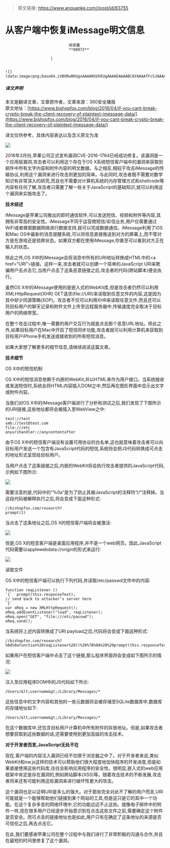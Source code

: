 > 原文链接: https://www.anquanke.com//post/id/83755 


# 从客户端中恢复iMessage明文信息


                                阅读量   
                                **88972**
                            
                        |
                        
                                                                                                                                    ![](data:image/png;base64,iVBORw0KGgoAAAANSUhEUgAAAAEAAAABCAYAAAAfFcSJAAAAAXNSR0IArs4c6QAAAARnQU1BAACxjwv8YQUAAAAJcEhZcwAADsQAAA7EAZUrDhsAAAANSURBVBhXYzh8+PB/AAffA0nNPuCLAAAAAElFTkSuQmCC)
                                                                                            



##### 译文声明

本文是翻译文章，文章原作者，文章来源：360安全播报
                                <br>原文地址：[https://www.bishopfox.com/blog/2016/04/if-you-cant-break-crypto-break-the-client-recovery-of-plaintext-imessage-data/](https://www.bishopfox.com/blog/2016/04/if-you-cant-break-crypto-break-the-client-recovery-of-plaintext-imessage-data/)

译文仅供参考，具体内容表达以及含义原文为准

[![](https://p1.ssl.qhimg.com/t01a90b3106dc13ecc4.png)](https://p1.ssl.qhimg.com/t01a90b3106dc13ecc4.png)

2016年3月份,苹果公司正式宣布漏洞CVE-2016-1764已经成功修复。该漏洞是一个应用层漏洞,攻击者可以利用这个存在于OS X系统短信客户端中的漏洞来获取到邮件中所有文字内容和附件内容的明文数据。与之相反,相较于攻击iMessage的传输协议,利用这个漏洞来进行攻击则更加的简单。与此同时,攻击者既不需要对数学知识有非常深入的研究,而且也不需要对计算机系统的内存管理方式和shellcode等内容有任何了解,攻击者只需要了解一些关于JavaScript的基础知识,就可以利用这个漏洞来实施攻击了。

**技术综述**

iMessage是苹果公司推出的即时通信软件,可以发送短信、视频和附件等内容,其拥有非常高的安全性。iMessage不同于运营商短信/彩信业务,用户仅需要通过WiFi或者蜂窝数据网络进行数据支持,就可以完成数据通信。iMessage利用了iOS和Mac OS中最新的消息提醒系统,可以将信息直接推送到对方的屏幕上,而不管对方是在游戏还是锁屏状态。如果双方都在使用iMessage,你甚至可以看到对方正在输入的状态。

除此之外,OS X中的iMessage会将消息中所有的URI地址转换成HTML中的&lt;a href=”URI”&gt;链接。这样一来,攻击者就可以创建一个简单的JavaScript URI来欺骗用户去点击它,当用户点击了这条恶意链接之后,攻击者的代码(跨站脚本)便会执行。

虽然OS X中的iMessage使用的是嵌入式的WebKit库,但是攻击者仍然可以利用XMLHttpRequest(XHR) GET请求(file://URI)来读取到任意文件的内容,这是因为其中却少同源策略(SOP)。攻击者不仅可以利用XHR来读取任意文件,而且还可以将目标用户的聊天记录和附件文件上传至远程服务器中,传输速度完全取决于目标用户的网络带宽。

在整个攻击过程中,唯一需要的用户交互行为就是点击那个恶意URL地址。除此之外,如果目标用户在Mac中开启了短信同步功能,攻击者就可以利用计算机来获取到目标用户iPhone手机发送或接收到的所有短信消息。

如果大家想了解更多的细节信息,请继续阅读这篇文章。

**技术细节**

OS X中的短信机制

OS X中的短信消息依赖于内嵌的WebKit,并以HTML来作为用户接口。当系统接收或发送短信时,系统会将HTML内容插入DOM之中,然后再在图形界面中显示出文字或附件内容。

当我们对OS X中的iMessage客户端进行了分析和测试之后,我们发现了下图所示的URI链接,这些地址都将会被插入至WebView之中:



```
test://test
smb://test@test.com
file:///etc
anyurihandler://anycontentafter
```

由于OS X中的短信客户端没有设置可用协议的白名单,这也就意味着攻击者可以向目标用户发送一个包含有JavaScript代码的短信,系统将会把JS代码转换成可点击的地址形式呈现给目标用户。

当用户点击了这条链接之后,内嵌的WebKit将会执行攻击者提供的JavaScript代码,示例如下图所示:

[![](https://p5.ssl.qhimg.com/t01773446bcb2ed81cb.png)](https://p5.ssl.qhimg.com/t01773446bcb2ed81cb.png)

需要注意的是,代码中的“%0a”是为了防止其被JavaScript的注释符“//”注释掉。当这段代码被解释执行之后,将会变成下面这种形式:



```
//bishopfox.com/research?
prompt(1)
```

当点击了这条地址之后,OS X的短信客户端将会被激活:

[![](https://p2.ssl.qhimg.com/t010a4eebbe5d36490c.png)](https://p2.ssl.qhimg.com/t010a4eebbe5d36490c.png)

但是,OS X的短息客户端是桌面应用程序,并不是一个web网页。因此,JavaScript代码需要以applewebdata://origin的形式来运行:

[![](https://p3.ssl.qhimg.com/t01337b0f79cb85ce36.png)](https://p3.ssl.qhimg.com/t01337b0f79cb85ce36.png)

读取文件

OS X中的短信客户端可以执行下列代码,并读取/etc/passwd文件中的内容:



```
function reqListener ()
`{`  prompt(this.responseText);
// send back to attacker’s server here
`}`
var oReq = new XMLHttpRequest();
oReq.addEventListener("load", reqListener);
oReq.open("GET", "file:///etc/passwd");
oReq.send();
```

当系统将上述内容转换成了URI payload之后,代码将会变成下面这种形式:

```
//bishopfox.com/research?%0d%0afunction%20reqListener%20()%20%7B%0A%20%20prompt(this.responseText)%3B%0A%7D%0Avar%20oReq%20%3D%20new%20XMLHttpRequest()%3B%0AoReq.addEventListener(%22load%22%2C%20reqListener)%3B%0AoReq.open(%22GET%22%2C%20%22file%3A%2F%2F%2Fetc%2Fpasswd%22)%3B%0AoReq.send()%3B
```

如果用户在短信客户端中点击了这个链接,那么程序界面将会变成如下图所示的情况:

[![](https://p0.ssl.qhimg.com/t01b3e6f30373d3f32e.png)](https://p0.ssl.qhimg.com/t01b3e6f30373d3f32e.png)

注入至应用程序DOM中的JS代码如下所示:

```
/Users/&lt;username&gt;/Library/Messages/*
```

这些信息中的文字内容和其他的一些元数据将会被存储至SQLite数据库中,数据库的存储地址如下:



```
/Users/&lt;username&gt;/Library/Messages/*
```

在这个数据库中,还包含目标用户计算机中所有附件的存放地址。但是,如果攻击者想要获取到这些数据的话,还需要使用到更加高级的攻击技术。

**对于开发者而言,JavaScript无处不在**

现在,客户端的内容注入漏洞已经不仅限于浏览器之中了。对于开发者来说,类似WebKit和nw.js这样的技术可以帮助他们很大程度地加快程序的开发进度,但是如果直接使用这些代码库,往往会影响应用程序的安全性。很明显,嵌入式的web应用框架中肯定是存在漏洞的,例如跨站脚本(XSS)等。随着攻击技术的不断发展,攻击者将来还有可能利用这些漏洞来进行破坏性更大的攻击。

这个漏洞也足以证明URI是多么的强大。对于那些完全对此不了解的用户而言,URI可能就是一个能够帮助他们链接到某个网站的工具,但是这只是它的其中一个功能。在这个复杂多变的网络环境中,它的功能远远不止这些。就像电子邮件中的附件一样,现在很多用户已经逐步开始意识到在点击这些文件之前,需要确定这个附件是否安全。而可点击的链接地址也是如此,用户只有在确定了这条地址的来源是否可信任之后,再去点击它。

在此,我们要感谢苹果公司在整个过程中与我们进行了非常积极的沟通与合作,并且在最短的时间里修复了这个漏洞。
